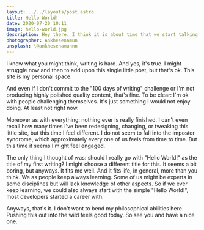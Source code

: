 ```yaml
---
layout: ../../layouts/post.astro
title: Hello World!
date: 2020-07-20 10:11
image: hello-world.jpg
description: Hey there. I think it is about time that we start talking to one another.
photographer: Ankhesenamun
unsplash: \@ankhesenamunnn
---
```


I know what you might think, writing is hard. And yes, it's true. I might struggle now and then to add upon this single little post, but that's ok. This site is my personal space.

And even if I don't commit to the "100 days of writing" challenge or I'm not producing highly polished quality content, that's fine. To be clear: I'm ok with people challenging themselves. It's just something I would not enjoy doing. At least not right now.

Moreover as with everything: nothing ever is really finished. I can't even recall how many times I've been redesigning, changing, or tweaking this little site, but this time I feel different. I do not seem to fall into the imposter syndrome, which approximately every one of us feels from time to time. But this time it seems I might feel engaged.

The only thing I thought of was: should I really go with "Hello World!" as the title of my first writing? I might choose a different title for this. It seems a bit boring, but anyways. It fits me well. And it fits life, in general, more than you think. We as people keep always learning. Some of us might be experts in some disciplines but will lack knowledge of other aspects. So if we ever keep learning, we could also always start with the simple "Hello World!", most developers started a career with.

Anyways, that's it. I don't want to bend my philosophical abilities here. Pushing this out into the wild feels good today. So see you and have a nice one.

